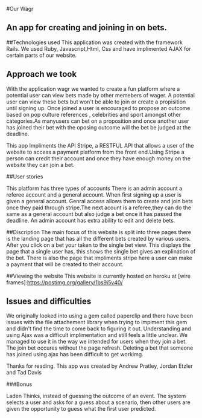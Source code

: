 #Our Wágr

## An app for creating and joining in on bets. 

##Technologies used
This application was created with the framework Rails. We used Ruby, Javascript,Html, Css 
and have implimented AJAX for certain parts of our website. 

## Approach we took 

With the application wagr we wanted to create a fun platform where a potential user can view bets made by 
other memebers of wager. A potential user can view these bets but won't be able to join or create a propisition until signing up. 
Once joined a user is encouraged to propose an outcome based on pop culture references , celebrities 
and sport amongst other categories.As manyusers can bet on a proposition and once another user has joined their bet with the oposing outcome will the bet be judged at the deadline.

This app Impliments the API Stripe, a RESTFUL API that allows a user of the website to access a payment platform from the 
front end.Using Stripe a person can credit their account and once they have enough money on the website they can join a bet. 

##User stories

This platform has three types of accounts There is an admin account a referee account and a general account. 
When first signing up a user is given a general account. Genral access allows them to create and join bets once they paid 
through stripe.The next acount is a referee,they can do the same as a general account but also judge a bet once it has passed the deadline. 
An admin account has extra ability to edit and delete bets.

##Discription 
The main focus of this website is split into three pages there is the landing page that has all the different bets created
by various users. After you click on a bet your taken to the single bet view. This displays the page that a single user has, this shows the single bet gives an explination of the bet. There is also the page that impliments stripe here a user can make a payment that will be created to their account. 

##Viewing the website
This website is currently hosted on heroku at 
[wire frames]:https://postimg.org/gallery/1bs9i5v40/


## Issues and difficulties 
We originally looked into using a gem called paperclip and there have been issues with the file attachement library when trying to impiment this gem and didn't find the time to come back to figuring it out. 
Understanding and using Ajax was a difficult implimentation and still feels a little unclear. We managed to use it in the way we intended for users when they join a bet. The join bet occures without the page refresh. Deleting a bet that 
someone has joined using ajax has been difficult to get workimg.

Thanks for reading. 
This app was created by Andrew Pratley, Jordan Etzler and Tad Davis

###Bonus

Laden Thinks, instead of guessing the outcome of an event. The system selects a user and asks for a guess about a scenario, then other users are given the opportunity to guess what the first user predicted.
